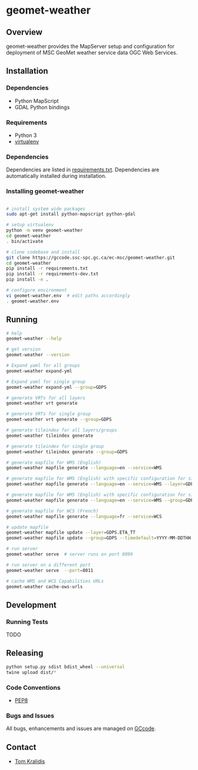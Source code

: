 # geomet-weather

## Overview

geomet-weather provides the MapServer setup and configuration for deployment
of MSC GeoMet weather service data OGC Web Services.

## Installation

### Dependencies

- Python MapScript
- GDAL Python bindings

### Requirements
- Python 3
- [virtualenv](https://virtualenv.pypa.io/)

### Dependencies
Dependencies are listed in [requirements.txt](requirements.txt). Dependencies
are automatically installed during installation.

### Installing geomet-weather
```bash

# install system wide packages
sudo apt-get install python-mapscript python-gdal

# setup virtualenv
python -m venv geomet-weather
cd geomet-weather
. bin/activate

# clone codebase and install
git clone https://gccode.ssc-spc.gc.ca/ec-msc/geomet-weather.git
cd geomet-weather
pip install -r requirements.txt
pip install -r requirements-dev.txt
pip install -e .

# configure environment
vi geomet-weather.env  # edit paths accordingly
. geomet-weather.env
```

## Running

```bash
# help
geomet-weather --help

# get version
geomet-weather --version

# Expand yaml for all groups
geomet-weather expand-yml

# Expand yaml for single group
geomet-weather expand-yml --group=GDPS

# generate VRTs for all layers
geomet-weather vrt generate

# generate VRTs for single group
geomet-weather vrt generate --group=GDPS

# generate tileindex for all layers/groups
geomet-weather tileindex generate

# generate tileindex for single group
geomet-weather tileindex generate --group=GDPS

# generate mapfile for WMS (English)
geomet-weather mapfile generate --language=en --service=WMS

# generate mapfile for WMS (English) with specific configuration for single layer
geomet-weather mapfile generate --language=en --service=WMS --layer=GDPS.ETA_TT

# generate mapfile for WMS (English) with specific configuration for single group
geomet-weather mapfile generate --language=en --service=WMS --group=GDPS

# generate mapfile for WCS (French)
geomet-weather mapfile generate --language=fr --service=WCS

# update mapfile
geomet-weather mapfile update --layer=GDPS.ETA_TT
geomet-weather mapfile update --group=GDPS --timedefault=YYYY-MM-DDTHH:MM:SSZ --timeextent=YYYY-MM-DDTHH:MM:SSZ/YYYY-MM-DDTHH:MM:SSZ/interval

# run server
geomet-weather serve  # server runs on port 8099

# run server on a different port
geomet-weather serve  --port=8011

# cache WMS and WCS Capabilities URLs
geomet-weather cache-ows-urls
```

## Development

### Running Tests

TODO

## Releasing

```bash
python setup.py sdist bdist_wheel --universal
twine upload dist/*
```

### Code Conventions

* [PEP8](https://www.python.org/dev/peps/pep-0008)

### Bugs and Issues

All bugs, enhancements and issues are managed on [GCcode](https://gccode.ssc-spc.gc.ca/ec-msc/geomet-weather).

## Contact

* [Tom Kralidis](https://github.com/tomkralidis)

